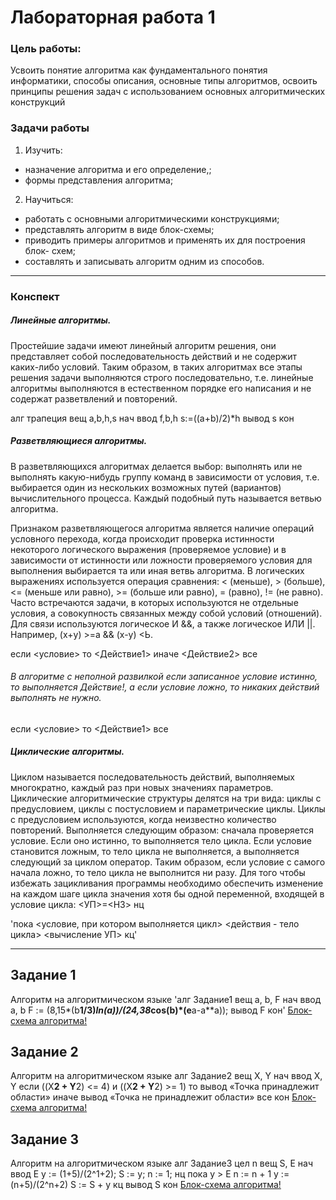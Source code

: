 # Лабораторная работа 1

### Цель работы: 
Усвоить понятие алгоритма как фундаментального понятия информатики, способы описания, основные типы алгоритмов, освоить принципы решения задач с использованием основных алгоритмических конструкций

### Задачи работы
1. Изучить:
- назначение алгоритма и его определение,;
- формы представления алгоритма;
2. Научиться:
- работать с основными алгоритмическими конструкциями; 
- представлять алгоритм в виде блок-схемы;
- приводить примеры алгоритмов и применять их для построения блок-
схем;
- составлять и записывать алгоритм одним из способов.



***

### Конспект
##### Линейные алгоритмы.

Простейшие задачи имеют линейный алгоритм решения, они представляет собой последовательность действий и не содержит каких-либо условий. Таким образом, в таких алгоритмах все этапы решения задачи выполняются строго последовательно, т.е. линейные алгоритмы выполняются в естественном порядке его написания и не содержат разветвлений и повторений.

алг трапеция
вещ а,b,h,s
нач
   ввод f,b,h
      s:=((a+b)/2)*h
   вывод s
 кон


##### Разветвляющиеся алгоритмы. 
В разветвляющихся алгоритмах делается выбор: выполнять или не выполнять какую-нибудь группу команд в зависимости от условия, т.е. выбирается один из нескольких возможных путей (вариантов) вычислительного процесса. Каждый подобный путь называется ветвью алгоритма.

Признаком разветвляющегося алгоритма является наличие операций условного перехода, когда происходит проверка истинности некоторого логического выражения (проверяемое условие) и в зависимости от истинности или ложности проверяемого условия для выполнения выбирается та или иная ветвь алгоритма.
В логических выражениях используется операция сравнения: < (меньше), > (больше), <= (меньше или равно), >= (больше или равно), = (равно), != (не равно). Часто встречаются задачи, в которых используются не отдельные условия, а совокупность связанных между собой условий (отношений). Для связи используются логическое И &&, а также логическое ИЛИ ||. Например, (х+у) >=а && (х-у) <Ь.

если <условие>
то <Действие1>
иначе <Действие2>
все

###### В алгоритме с неполной развилкой если записанное условие истинно, то выполняется Действие!, а если условие ложно, то никаких действий выполнять не нужно.
если <условие>
то <Действие1>
все

##### Циклические алгоритмы. 
Циклом называется последовательность действий, выполняемых многократно, каждый раз при новых значениях параметров. 
Циклические алгоритмические структуры делятся на три вида: циклы с предусловием, циклы с постусловием и параметрические циклы.
Циклы с предусловием используются, когда неизвестно количество повторений. Выполняется следующим образом: сначала проверяется условие. Если оно истинно, то выполняется тело цикла. Если условие становится ложным, то тело цикла не выполняется, а выполняется следующий за циклом оператор. Таким образом, если условие с самого начала ложно, то тело цикла не выполнится ни разу.
Для того чтобы избежать зацикливания программы необходимо обеспечить изменение на каждом шаге цикла значения хотя бы одной переменной, входящей в условие цикла:
<УП>=<НЗ>
нц

'пока <условие, при котором выполняется цикл>
 <действия - тело цикла>
 <вычисление УП>
кц'





***


## Задание 1
Алгоритм на алгоритмическом языке
'алг Задание1
вещ a, b, F
нач
	ввод a, b
	F := (8,15*(b**1/3)*ln(a))/(24,38*cos(b)*(e**a-a**a));
	вывод F
кон'
[Блок-схема алгоритма!](/Lab_1/img-1-lab/1.png)


## Задание 2
Алгоритм на алгоритмическом языке
алг Задание2
вещ X, Y
нач
	ввод X, Y
	если ((X**2 + Y**2) <= 4) и ((X**2 + Y**2) >= 1) то
		вывод «Точка принадлежит области»
	иначе
		вывод «Точка не принадлежит области»
все
кон
[Блок-схема алгоритма!](/Lab_1/img-1-lab/2.png)

## Задание 3
Алгоритм на алгоритмическом языке
алг Задание3
цел n
вещ S, E
нач
	ввод E
	y := (1+5)/(2^1+2);
	S := y;
	n := 1;
	нц
	пока y > E
		n := n + 1
		y := (n+5)/(2^n+2)
		S := S + y
	кц
	вывод S
кон
[Блок-схема алгоритма!](/Lab_1/img-1-lab/3.png)


